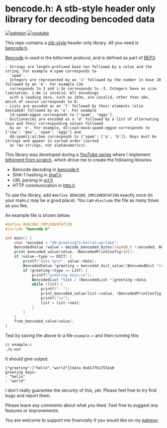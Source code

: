 # bencode.h: A stb-style header only library for decoding bencoded data

[![patreon](https://img.shields.io/badge/patreon-FF5441?style=for-the-badge&logo=Patreon)](https://www.patreon.com/hughdavenport)
[![youtube](https://img.shields.io/badge/youtube-FF0000?style=for-the-badge&logo=youtube)](https://www.youtube.com/watch?v=dqw7B6eR9P8&list=PL5r5Q39GjMDfetFdGmnhjw1svsALW1HIY)

This repo contains a [stb-style](https://github.com/nothings/stb/blob/master/docs/stb_howto.txt) header only library. All you need is [bencode.h](https://github.com/hughdavenport/bencode.h/raw/refs/heads/main/bencode.h).

[Bencode](https://en.wikipedia.org/wiki/Bencode) is used in the bittorrent protocol, and is defined as part of [BEP3](https://www.bittorrent.org/beps/bep_0003.html).

    - Strings are length-prefixed base ten followed by a colon and the string. For example 4:spam corresponds to
      'spam'.
    - Integers are represented by an 'i' followed by the number in base 10 followed by an 'e'. For example i3e
      corresponds to 3 and i-3e corresponds to -3. Integers have no size limitation. i-0e is invalid. All encodings
      with a leading zero, such as i03e, are invalid, other than i0e, which of course corresponds to 0.
    - Lists are encoded as an 'l' followed by their elements (also bencoded) followed by an 'e'. For example
      l4:spam4:eggse corresponds to ['spam', 'eggs'].
    - Dictionaries are encoded as a 'd' followed by a list of alternating keys and their corresponding values followed
      by an 'e'. For example, d3:cow3:moo4:spam4:eggse corresponds to {'cow': 'moo', 'spam': 'eggs'} and
      d4:spaml1:a1:bee corresponds to {'spam': ['a', 'b']}. Keys must be strings and appear in sorted order (sorted
      as raw strings, not alphanumerics).

This library was developed during a [YouTube series](https://www.youtube.com/watch?v=dqw7B6eR9P8&list=PL5r5Q39GjMDfetFdGmnhjw1svsALW1HIY) where I implement [bittorrent from scratch](https://github.com/hughdavenport/codecrafters-bittorrent-c), which drove me to create the following libraries:
- Bencode decoding in [bencode.h](https://github.com/hughdavenport/bencode.h/raw/refs/heads/main/bencode.h)
- SHA-1 hashing in [sha1.h](https://github.com/hughdavenport/sha1.h)
- URL parsing in [url.h](https://github.com/hughdavenport/url.h/raw/refs/heads/main/url.h)
- HTTP communication in [http.h](https://github.com/hughdavenport/http.h)

To use the library, add `#define BENCODE_IMPLEMENTATION` exactly once (in your main.c may be a good place). You can `#include` the file as many times as you like.

An example file is shown below.
```c
#define BENCODE_IMPLEMENTATION
#include "bencode.h"

int main() {
    char *encoded = "d8:greetingl5:hello5:worldee";
    BencodedValue *value = decode_bencoded_bytes((uint8_t *)encoded, NULL);
    print_bencoded_value(value, (BencodedPrintConfig){0});
    if (value->type == DICT) {
        printf("data %p\n", value->data);
        BencodedValue *greeting = bencoded_dict_value((BencodedDict *)value->data, "greeting");
        if (greeting->type == LIST) {
            printf("greeting keys:\n");
            BencodedList *list = (BencodedList *)greeting->data;
            while (list) {
                printf("- ");
                print_bencoded_value(list->value, (BencodedPrintConfig){0});
                printf("\n");
                list = list->next;
            }
        }
    }
    free_bencoded_value(value);
}
```

Test by saving the above to a file `example.c` and then running this
```sh
cc example.c
./a.out
```

It should give output:
```
{"greeting":["hello","world"]}data 0x6177b17532a0
greeting keys:
- "hello"
- "world"
```

I don't really guarantee the security of this, yet. Please feel free to try find bugs and report them.

Please leave any comments about what you liked. Feel free to suggest any features or improvements.

You are welcome to support me financially if you would like on my [patreon](https://www.patreon.com/hughdavenport).
